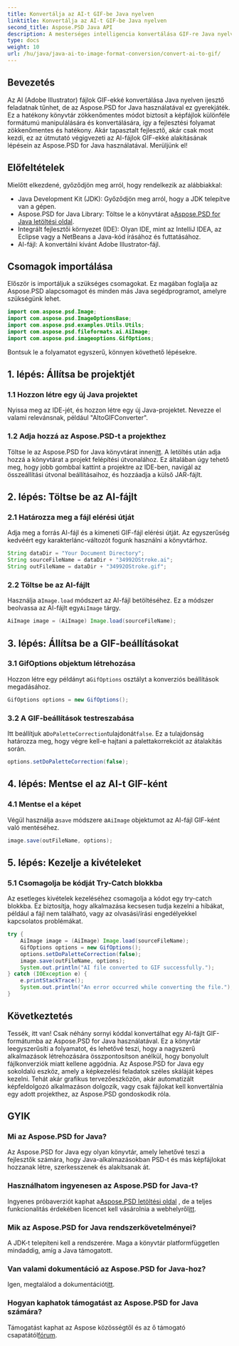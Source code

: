 ```yaml
---
title: Konvertálja az AI-t GIF-be Java nyelven
linktitle: Konvertálja az AI-t GIF-be Java nyelven
second_title: Aspose.PSD Java API
description: A mesterséges intelligencia konvertálása GIF-re Java nyelven az Aspose.PSD segítségével, amely egy egyszerű, hatékony útmutató a fejlesztők számára. Ismerje meg a zökkenőmentes átalakítás előfeltételeit, lépéseit és GYIK-jét.
type: docs
weight: 10
url: /hu/java/java-ai-to-image-format-conversion/convert-ai-to-gif/
---
```

## Bevezetés
Az AI (Adobe Illustrator) fájlok GIF-ekké konvertálása Java nyelven ijesztő feladatnak tűnhet, de az Aspose.PSD for Java használatával ez gyerekjáték. Ez a hatékony könyvtár zökkenőmentes módot biztosít a képfájlok különféle formátumú manipulálására és konvertálására, így a fejlesztési folyamat zökkenőmentes és hatékony. Akár tapasztalt fejlesztő, akár csak most kezdi, ez az útmutató végigvezeti az AI-fájlok GIF-ekké alakításának lépésein az Aspose.PSD for Java használatával. Merüljünk el!
## Előfeltételek
Mielőtt elkezdené, győződjön meg arról, hogy rendelkezik az alábbiakkal:
- Java Development Kit (JDK): Győződjön meg arról, hogy a JDK telepítve van a gépen.
-  Aspose.PSD for Java Library: Töltse le a könyvtárat a[Aspose.PSD for Java letöltési oldal](https://releases.aspose.com/psd/java/).
- Integrált fejlesztői környezet (IDE): Olyan IDE, mint az IntelliJ IDEA, az Eclipse vagy a NetBeans a Java-kód írásához és futtatásához.
- AI-fájl: A konvertálni kívánt Adobe Illustrator-fájl.
## Csomagok importálása
Először is importáljuk a szükséges csomagokat. Ez magában foglalja az Aspose.PSD alapcsomagot és minden más Java segédprogramot, amelyre szükségünk lehet.
```java
import com.aspose.psd.Image;
import com.aspose.psd.ImageOptionsBase;
import com.aspose.psd.examples.Utils.Utils;
import com.aspose.psd.fileformats.ai.AiImage;
import com.aspose.psd.imageoptions.GifOptions;
```
Bontsuk le a folyamatot egyszerű, könnyen követhető lépésekre.
## 1. lépés: Állítsa be projektjét
### 1.1 Hozzon létre egy új Java projektet
Nyissa meg az IDE-jét, és hozzon létre egy új Java-projektet. Nevezze el valami relevánsnak, például "AItoGIFConverter".
### 1.2 Adja hozzá az Aspose.PSD-t a projekthez
 Töltse le az Aspose.PSD for Java könyvtárat innen[itt](https://releases.aspose.com/psd/java/). A letöltés után adja hozzá a könyvtárat a projekt felépítési útvonalához. Ez általában úgy tehető meg, hogy jobb gombbal kattint a projektre az IDE-ben, navigál az összeállítási útvonal beállításaihoz, és hozzáadja a külső JAR-fájlt.
## 2. lépés: Töltse be az AI-fájlt
### 2.1 Határozza meg a fájl elérési útját
Adja meg a forrás AI-fájl és a kimeneti GIF-fájl elérési útját. Az egyszerűség kedvéért egy karakterlánc-változót fogunk használni a könyvtárhoz.
```java
String dataDir = "Your Document Directory";
String sourceFileName = dataDir + "34992OStroke.ai";
String outFileName = dataDir + "34992OStroke.gif";
```
### 2.2 Töltse be az AI-fájlt
 Használja a`Image.load` módszert az AI-fájl betöltéséhez. Ez a módszer beolvassa az AI-fájlt egy`AiImage` tárgy.
```java
AiImage image = (AiImage) Image.load(sourceFileName);
```
## 3. lépés: Állítsa be a GIF-beállításokat
### 3.1 GifOptions objektum létrehozása
 Hozzon létre egy példányt a`GifOptions` osztályt a konverziós beállítások megadásához.
```java
GifOptions options = new GifOptions();
```
### 3.2 A GIF-beállítások testreszabása
 Itt beállítjuk a`DoPaletteCorrection`tulajdonát`false`. Ez a tulajdonság határozza meg, hogy végre kell-e hajtani a palettakorrekciót az átalakítás során.
```java
options.setDoPaletteCorrection(false);
```
## 4. lépés: Mentse el az AI-t GIF-ként
### 4.1 Mentse el a képet
 Végül használja a`save` módszere a`AiImage` objektumot az AI-fájl GIF-ként való mentéséhez.
```java
image.save(outFileName, options);
```
## 5. lépés: Kezelje a kivételeket
### 5.1 Csomagolja be kódját Try-Catch blokkba
Az esetleges kivételek kezeléséhez csomagolja a kódot egy try-catch blokkba. Ez biztosítja, hogy alkalmazása kecsesen tudja kezelni a hibákat, például a fájl nem található, vagy az olvasási/írási engedélyekkel kapcsolatos problémákat.
```java
try {
    AiImage image = (AiImage) Image.load(sourceFileName);
    GifOptions options = new GifOptions();
    options.setDoPaletteCorrection(false);
    image.save(outFileName, options);
    System.out.println("AI file converted to GIF successfully.");
} catch (IOException e) {
    e.printStackTrace();
    System.out.println("An error occurred while converting the file.");
}
```
## Következtetés
Tessék, itt van! Csak néhány sornyi kóddal konvertálhat egy AI-fájlt GIF-formátumba az Aspose.PSD for Java használatával. Ez a könyvtár leegyszerűsíti a folyamatot, és lehetővé teszi, hogy a nagyszerű alkalmazások létrehozására összpontosítson anélkül, hogy bonyolult fájlkonverziók miatt kellene aggódnia. 
Az Aspose.PSD for Java egy sokoldalú eszköz, amely a képkezelési feladatok széles skáláját képes kezelni. Tehát akár grafikus tervezőeszközön, akár automatizált képfeldolgozó alkalmazáson dolgozik, vagy csak fájlokat kell konvertálnia egy adott projekthez, az Aspose.PSD gondoskodik róla.
## GYIK
### Mi az Aspose.PSD for Java?
Az Aspose.PSD for Java egy olyan könyvtár, amely lehetővé teszi a fejlesztők számára, hogy Java-alkalmazásokban PSD-t és más képfájlokat hozzanak létre, szerkesszenek és alakítsanak át.
### Használhatom ingyenesen az Aspose.PSD for Java-t?
 Ingyenes próbaverziót kaphat a[Aspose.PSD letöltési oldal](https://releases.aspose.com/) , de a teljes funkcionalitás érdekében licencet kell vásárolnia a webhelyről[itt](https://purchase.aspose.com/buy).
### Mik az Aspose.PSD for Java rendszerkövetelményei?
A JDK-t telepíteni kell a rendszerére. Maga a könyvtár platformfüggetlen mindaddig, amíg a Java támogatott.
### Van valami dokumentáció az Aspose.PSD for Java-hoz?
 Igen, megtalálod a dokumentációt[itt](https://reference.aspose.com/psd/java/).
### Hogyan kaphatok támogatást az Aspose.PSD for Java számára?
Támogatást kaphat az Aspose közösségtől és az ő támogató csapatától[fórum](https://forum.aspose.com/c/psd/34).